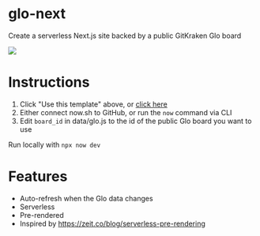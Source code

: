 # glo-next
Create a serverless Next.js site backed by a public GitKraken Glo board

<img src="/example.gif">

# Instructions

1. Click "Use this template" above, or [click here](https://github.com/James-Quigley/glo-next/generate)
1. Either connect now.sh to GitHub, or run the `now` command via CLI
1. Edit `board_id` in data/glo.js to the id of the public Glo board you want to use

Run locally with `npx now dev`

# Features

* Auto-refresh when the Glo data changes
* Serverless
* Pre-rendered
* Inspired by https://zeit.co/blog/serverless-pre-rendering